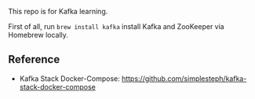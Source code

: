 
This repo is for Kafka learning.

First of all, run `brew install kafka` install Kafka and ZooKeeper via Homebrew locally.


## Reference
- Kafka Stack Docker-Compose: https://github.com/simplesteph/kafka-stack-docker-compose
